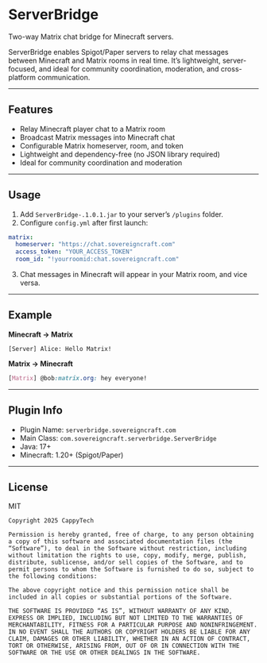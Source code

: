 # ServerBridge

Two-way Matrix chat bridge for Minecraft servers.

ServerBridge enables Spigot/Paper servers to relay chat messages between Minecraft and Matrix rooms in real time. It’s lightweight, server-focused, and ideal for community coordination, moderation, and cross-platform communication.

---

## Features

- Relay Minecraft player chat to a Matrix room
- Broadcast Matrix messages into Minecraft chat
- Configurable Matrix homeserver, room, and token
- Lightweight and dependency-free (no JSON library required)
- Ideal for community coordination and moderation

---

## Usage

1. Add `ServerBridge-.1.0.1.jar` to your server’s `/plugins` folder.
2. Configure `config.yml` after first launch:

```yaml
matrix:
  homeserver: "https://chat.sovereigncraft.com"
  access_token: "YOUR_ACCESS_TOKEN"
  room_id: "!yourroomid:chat.sovereigncraft.com"
```

3. Chat messages in Minecraft will appear in your Matrix room, and vice versa.

---

## Example

**Minecraft → Matrix**
```ardunio
[Server] Alice: Hello Matrix!
```

**Matrix → Minecraft**
```scss
[Matrix] @bob:matrix.org: hey everyone!
```

---

## Plugin Info

- Plugin Name: `serverbridge.sovereigncraft.com`
- Main Class: `com.sovereigncraft.serverbridge.ServerBridge`
- Java: 17+
- Minecraft: 1.20+ (Spigot/Paper)

---

## License

MIT

```
Copyright 2025 CappyTech

Permission is hereby granted, free of charge, to any person obtaining a copy of this software and associated documentation files (the “Software”), to deal in the Software without restriction, including without limitation the rights to use, copy, modify, merge, publish, distribute, sublicense, and/or sell copies of the Software, and to permit persons to whom the Software is furnished to do so, subject to the following conditions:

The above copyright notice and this permission notice shall be included in all copies or substantial portions of the Software.

THE SOFTWARE IS PROVIDED “AS IS”, WITHOUT WARRANTY OF ANY KIND, EXPRESS OR IMPLIED, INCLUDING BUT NOT LIMITED TO THE WARRANTIES OF MERCHANTABILITY, FITNESS FOR A PARTICULAR PURPOSE AND NONINFRINGEMENT. IN NO EVENT SHALL THE AUTHORS OR COPYRIGHT HOLDERS BE LIABLE FOR ANY CLAIM, DAMAGES OR OTHER LIABILITY, WHETHER IN AN ACTION OF CONTRACT, TORT OR OTHERWISE, ARISING FROM, OUT OF OR IN CONNECTION WITH THE SOFTWARE OR THE USE OR OTHER DEALINGS IN THE SOFTWARE.
```
